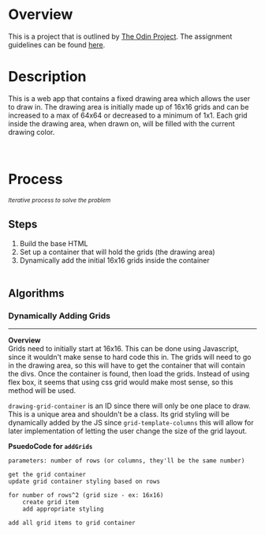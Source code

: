 # Overview
This is a project that is outlined by [The Odin Project](https://www.theodinproject.com/about). The assignment guidelines can be found [here](https://www.theodinproject.com/lessons/foundations-etch-a-sketch).

# Description
This is a web app that contains a fixed drawing area which allows the user to draw in. The drawing area is initially made up of 16x16 grids and can be increased to a max of 64x64 or decreased to a minimum of 1x1. Each grid inside the drawing area, when drawn on, will be filled with the current drawing color.

<br>


# Process
<small>*Iterative process to solve the problem*</small>
## Steps
1. Build the base HTML
2. Set up a container that will hold the grids (the drawing area)
3. Dynamically add the initial 16x16 grids inside the container
<br></br>
## Algorithms
### Dynamically Adding Grids
---
**Overview**\
Grids need to initially start at 16x16. This can be done using Javascript, since it wouldn't make sense to hard code this in. The grids will need to go in the drawing area, so this will have to get the container that will contain the divs. Once the container is found, then load the grids. Instead of using flex box, it seems that using css grid would make most sense, so this method will be used.

`drawing-grid-container` is an ID since there will only be one place to draw. This is a unique area and shouldn't be a class. Its grid styling will be dynamically added by the JS since `grid-template-columns` this will allow for later implementation of letting the user change the size of the grid layout.

**PsuedoCode for `addGrids`**
```
parameters: number of rows (or columns, they'll be the same number)

get the grid container
update grid container styling based on rows

for number of rows^2 (grid size - ex: 16x16)
    create grid item
    add appropriate styling

add all grid items to grid container
```


